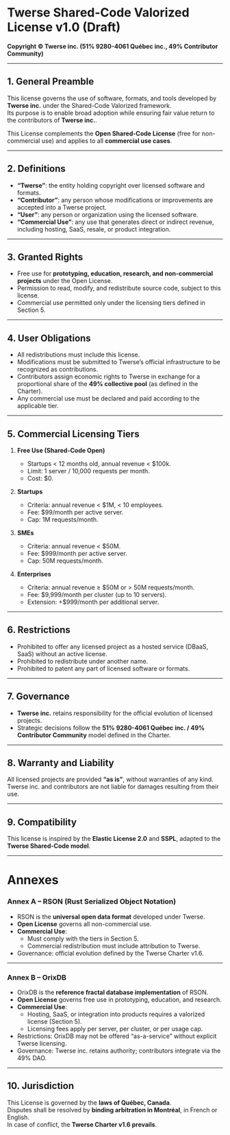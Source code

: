 # Twerse Shared-Code Valorized License v1.0 (Draft)

**Copyright © Twerse inc. (51% 9280-4061 Québec inc., 49% Contributor Community)**  

---

## 1. General Preamble
This license governs the use of software, formats, and tools developed by **Twerse inc.** under the Shared-Code Valorized framework.  
Its purpose is to enable broad adoption while ensuring fair value return to the contributors of **Twerse inc.**.  

This License complements the **Open Shared-Code License** (free for non-commercial use) and applies to all **commercial use cases**.  

---

## 2. Definitions
- **“Twerse”**: the entity holding copyright over licensed software and formats.  
- **“Contributor”**: any person whose modifications or improvements are accepted into a Twerse project.  
- **“User”**: any person or organization using the licensed software.  
- **“Commercial Use”**: any use that generates direct or indirect revenue, including hosting, SaaS, resale, or product integration.  

---

## 3. Granted Rights
- Free use for **prototyping, education, research, and non-commercial projects** under the Open License.  
- Permission to read, modify, and redistribute source code, subject to this license.  
- Commercial use permitted only under the licensing tiers defined in Section 5.  

---

## 4. User Obligations
- All redistributions must include this license.  
- Modifications must be submitted to Twerse’s official infrastructure to be recognized as contributions.  
- Contributors assign economic rights to Twerse in exchange for a proportional share of the **49% collective pool** (as defined in the Charter).  
- Any commercial use must be declared and paid according to the applicable tier.  

---

## 5. Commercial Licensing Tiers
1. **Free Use (Shared-Code Open)**  
   - Startups < 12 months old, annual revenue < $100k.  
   - Limit: 1 server / 10,000 requests per month.  
   - Cost: $0.  

2. **Startups**  
   - Criteria: annual revenue < $1M, < 10 employees.  
   - Fee: $99/month per active server.  
   - Cap: 1M requests/month.  

3. **SMEs**  
   - Criteria: annual revenue < $50M.  
   - Fee: $999/month per active server.  
   - Cap: 50M requests/month.  

4. **Enterprises**  
   - Criteria: annual revenue ≥ $50M or > 50M requests/month.  
   - Fee: $9,999/month per cluster (up to 10 servers).  
   - Extension: +$999/month per additional server.  

---

## 6. Restrictions
- Prohibited to offer any licensed project as a hosted service (DBaaS, SaaS) without an active license.  
- Prohibited to redistribute under another name.  
- Prohibited to patent any part of licensed software or formats.  

---

## 7. Governance
- **Twerse inc.** retains responsibility for the official evolution of licensed projects.  
- Strategic decisions follow the **51% 9280-4061 Québec inc. / 49% Contributor Community** model defined in the Charter.  

---

## 8. Warranty and Liability
All licensed projects are provided **“as is”**, without warranties of any kind.  
Twerse inc. and contributors are not liable for damages resulting from their use.  

---

## 9. Compatibility
This license is inspired by the **Elastic License 2.0** and **SSPL**, adapted to the **Twerse Shared-Code model**.  

---

# Annexes

### Annex A – RSON (Rust Serialized Object Notation)
- RSON is the **universal open data format** developed under Twerse.  
- **Open License** governs all non-commercial use.  
- **Commercial Use**:  
  - Must comply with the tiers in Section 5.  
  - Commercial redistribution must include attribution to Twerse.  
- Governance: official evolution defined by the Twerse Charter v1.6.  

---

### Annex B – OrixDB
- OrixDB is the **reference fractal database implementation** of RSON.  
- **Open License** governs free use in prototyping, education, and research.  
- **Commercial Use**:  
  - Hosting, SaaS, or integration into products requires a valorized license (Section 5).  
  - Licensing fees apply per server, per cluster, or per usage cap.  
- Restrictions: OrixDB may not be offered “as-a-service” without explicit Twerse licensing.  
- Governance: Twerse inc. retains authority; contributors integrate via the 49% DAO.  

---

## 10. Jurisdiction
This License is governed by the **laws of Québec, Canada**.  
Disputes shall be resolved by **binding arbitration in Montréal**, in French or English.  
In case of conflict, the **Twerse Charter v1.6 prevails**.  

